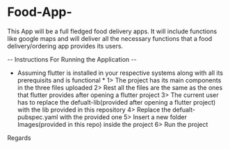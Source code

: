 # Food-App-

This App will be a full fledged food delivery apps. It will include functions like google maps and will deliver all the necessary functions that 
a food delivery/ordering app provides its users.

-- Instructions For Running the Application --
* Assuming flutter is installed in your respective systems along with all its prerequisits and is functional *
1> The project has its main components in the three files uploaded
2> Rest all the files are the same as the ones that flutter provides after opening a flutter project
3> The current user has to replace the defualt-lib(provided after opening a flutter project) with the lib provided in this repository
4> Replace the defualt-pubspec.yaml with the provided one
5> Insert a new folder Images(provided in this repo) inside the project 
6> Run the project

Regards







